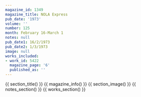```yaml
---
magazine_id: 1349
magazine_title: NOLA Express
pub_date: '1973'
volume: ''
number: 125
month: February 16-March 1
notes: null
pub_date1: 16/2/1973
pub_date2: 1/3/1973
image: null
works_included:
- work_id: 5422
  magazine_page: '6'
  published_as: ''
---
```


{{ section_title() }}
{{ magazine_info() }}
{{ section_image() }}
{{ notes_section() }}
{{ works_section() }}
